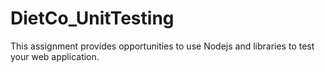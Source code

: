 ﻿# DietCo_UnitTesting <br>

This assignment provides opportunities to use Nodejs and libraries to test your web application.<br>

